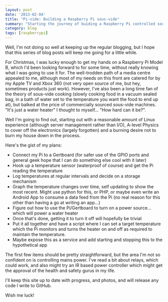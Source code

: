 ```yaml
---
layout: post
date: '2013-02-04'
title: "Pi-vide: Building a Raspberry Pi sous-vide"
summary: "Starting the journey of buiding a Raspberry Pi controlled sous-vide (water bath)."
category: blog
tags: [raspberrypi]
---
```


Well, I'm not doing so well at keeping up the regular blogging, but I hope that this series of blog posts will keep me going for a little while.

For Christmas, I was lucky enough to get my hands on a Raspberry Pi Model B, which I'd been looking forward to for some time, without really knowing what I was going to use it for. The well-trodden path of a media centre appealed to me, although most of my needs on this front are catered for by my Apple TV and Xbox 360 (not very open source of me, but hey, sometimes products just work). However, I've also been a long time fan of the theory of sous-vide cooking (slowly cooking food in a vacuum sealed bag, in a bath of water set to the temperature you want the food to end up at), but balked at the price of commercially sourced sous-vide machines. "It's just a water heater" I thought to myself... "How hard can it be?".

Well I'm going to find out, starting out with a reasonable amount of Linux experience (although server management rather than I/O), A-level Physics to cover off the electronics (largely forgotten) and a burning desire not to burn my house down in the process.

Here's the gist of my plans:

* Connect my Pi to a Gertboard (for safer use of the GPIO ports and general geek hope that I can do something else cool with it later)
* Hook up a temperature sensor (waterproof of course) and get the Pi reading the temperature
* Log temperatures at regular intervals and decide on a storage mechanism
* Graph the temperature changes over time, self updating to show the most recent. Might use python for this, or PHP, or maybe even write an Android App to consume a data feed from the Pi (no real reason for this other than having a go at writing an app...)
* Figure out how to use the Pi/Gertboard to turn on a power source... which will power a water heater
* Once that's done, getting it to turn it off will hopefully be trivial
* Put it all together and have a script where I can set a target temperature which the Pi monitors and turns the heater on and off as required to maintain the temperature.
* Maybe expose this as a service and add starting and stopping this to the hypothetical app

The first few items should be pretty straightforward, but the area I'm not so confident on is controlling mains power. I've read a bit about relays, which could work, and also might try an IR based power controller which might get the approval of the health and safety gurus in my life.

I'll keep this site up to date with progress, and photos, and will release any code I write to GitHub.

Wish me luck!

